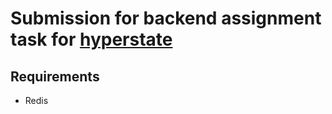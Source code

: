 # Submission for backend assignment task for [hyperstate](https://hyperstate.tech)

## Requirements
* Redis 